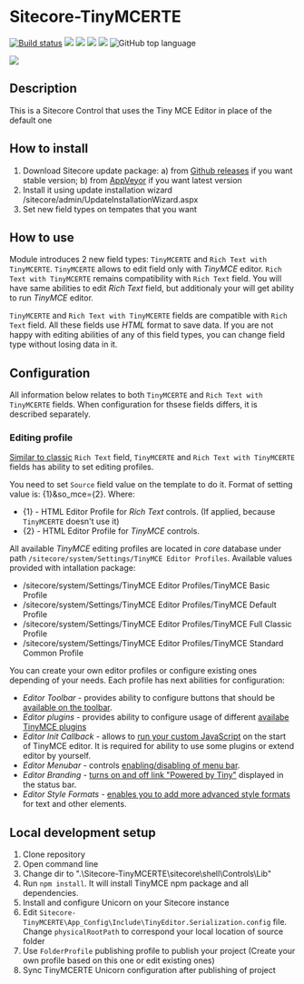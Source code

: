 # Sitecore-TinyMCERTE

[![Build status](https://ci.appveyor.com/api/projects/status/mj3633bo4rwfdgts?svg=true)](https://ci.appveyor.com/project/Antonytm/sitecore-tinymcerte)
[![](https://sonarcloud.io/api/project_badges/measure?project=TinyMCERTE&metric=coverage)](https://sonarcloud.io/component_measures?id=TinyMCERTE&metric=coverage)
[![](https://sonarcloud.io/api/project_badges/measure?project=TinyMCERTE&metric=code_smells)](https://sonarcloud.io/component_measures?id=TinyMCERTE&metric=code_smells) 
[![](https://sonarcloud.io/api/project_badges/measure?project=TinyMCERTE&metric=bugs)](https://sonarcloud.io/component_measures?id=TinyMCERTE&metric=bugs)
[![](https://sonarcloud.io/api/project_badges/measure?project=TinyMCERTE&metric=vulnerabilities)](https://sonarcloud.io/project/issues?id=TinyMCERTE&resolved=false&types=VULNERABILITY)
![GitHub top language](https://img.shields.io/github/languages/top/antonytm/sitecore-tinymcerte)

[![](https://sonarcloud.io/api/project_badges/quality_gate?project=TinyMCERTE)](https://sonarcloud.io/dashboard/index/TinyMCERTE)

## Description

This is a Sitecore Control that uses the Tiny MCE Editor in place of the default one

## How to install

1. Download Sitecore update package: a) from [Github releases](https://github.com/Antonytm/Sitecore-TinyMCERTE/releases) if you want stable version; b) from [AppVeyor](https://ci.appveyor.com/project/Antonytm/sitecore-tinymcerte) if you want latest version
2. Install it using update installation wizard /sitecore/admin/UpdateInstallationWizard.aspx
3. Set new field types on tempates that you want

## How to use

Module introduces 2 new field types: `TinyMCERTE` and `Rich Text with TinyMCERTE`. 
`TinyMCERTE` allows to edit field only with *TinyMCE* editor. `Rich Text with TinyMCERTE` remains compatibility with `Rich Text` field. You will have same abilities to edit *Rich Text* field, but additionaly your will get ability to run *TinyMCE* editor.

`TinyMCERTE` and `Rich Text with TinyMCERTE` fields are compatible with `Rich Text` field. All these fields use *HTML* format to save data. If you are not happy with editing abilities of any of this field types, you can change field type without losing data in it.

## Configuration

All information below relates to both `TinyMCERTE` and `Rich Text with TinyMCERTE` fields. When configuration for thsese fields differs, it is described separately.

### Editing profile

[Similar to classic](https://doc.sitecore.com/SdnArchive/Reference/Sitecore%205,-d-,3/Field%20Reference/Standard%20Data%20Types/Rich%20Text.html) `Rich Text` field, `TinyMCERTE` and `Rich Text with TinyMCERTE` fields has ability to set editing profiles.

You need to set `Source` field value on the template to do it. Format of setting value is: {1}&so_mce={2}. Where:
 * {1} - HTML Editor Profile for *Rich Text* controls. (If applied, because `TinyMCERTE` doesn't use it)
 * {2} - HTML Editor Profile for *TinyMCE* controls.

All available *TinyMCE* editing profiles are located in *core* database under path `/sitecore/system/Settings/TinyMCE Editor Profiles`. Available values provided with intallation package:
 * /sitecore/system/Settings/TinyMCE Editor Profiles/TinyMCE Basic Profile
 * /sitecore/system/Settings/TinyMCE Editor Profiles/TinyMCE Default Profile 
 * /sitecore/system/Settings/TinyMCE Editor Profiles/TinyMCE Full Classic Profile
 * /sitecore/system/Settings/TinyMCE Editor Profiles/TinyMCE Standard Common Profile

You can create your own editor profiles or configure existing ones depending of your needs. Each profile has next abilities for configuration:
 * *Editor Toolbar* - provides ability to configure buttons that should be [available on the toolbar](https://www.tiny.cloud/docs/advanced/available-toolbar-buttons/). 
 * *Editor plugins* - provides ability to configure usage of different [availabe TinyMCE plugins](https://www.tiny.cloud/docs/plugins/opensource/anchor/)
 * *Editor Init Callback* - allows to [run your custom JavaScript](https://www.tiny.cloud/docs-3x/reference/configuration/Configuration3x@init_instance_callback/) on the start of TinyMCE editor. It is required for ability to use some plugins or extend editor by yourself.
 * *Editor Menubar* - controls [enabling/disabling of menu bar](https://www.tiny.cloud/docs/configure/editor-appearance/#exampledisablingremovingthemenubar).
 * *Editor Branding* - [turns on and off link "Powered by Tiny"](https://www.tiny.cloud/docs/configure/editor-appearance/#branding) displayed in the status bar. 
 * *Editor Style Formats* - [enables you to add more advanced style formats](https://www.tiny.cloud/docs-3x/reference/configuration/Configuration3x@style_formats/) for text and other elements.

## Local development setup

1. Clone repository
1. Open command line
1. Change dir to ".\Sitecore-TinyMCERTE\sitecore\shell\Controls\Lib"
1. Run `npm install`. It will install TinyMCE npm package and all dependencies.
1. Install and configure Unicorn on your Sitecore instance
1. Edit `Sitecore-TinyMCERTE\App_Config\Include\TinyEditor.Serialization.config` file. Change `physicalRootPath` to correspond your local location of source folder
1. Use `FolderProfile` publishing profile to publish your project (Create your own profile based on this one or edit existing ones)
1. Sync TinyMCERTE Unicorn configuration after publishing of project





